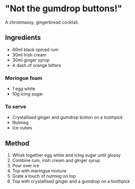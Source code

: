 # "Not the gumdrop buttons!"

A christmassy, gingerbread cocktail.


## Ingredients

- 60ml black spiced rum
- 30ml Irish cream
- 30ml ginger syrup
- A dash of orange bitters

### Meringue foam
- 1 egg white
- 10g icing sugar

### To serve
- Crystallised ginger and gumdrop button on a toothpick
- Nutmeg
- Ice cubes

## Method

1. Whisk together egg white and icing sugar until glossy
2. Combine rum, irish cream and ginger syrup
3. Pour over ice
4. Top with meringue mixture
5. Grate a touch of nutmeg on top
6. Top with crystallised ginger and a gumdrop on a toothpick
